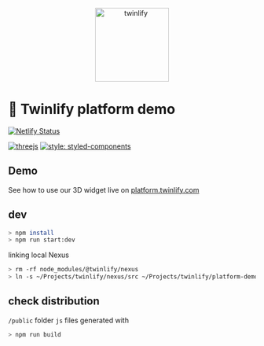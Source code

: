 <p align="center">
  <a href="https://www.twinlify.com">
    <img width="150" alt="twinlify" src="https://static.twinlify.com/logos/logo.svg"/>
  </a>
</p>

# 🍄 Twinlify platform demo

[![Netlify Status](https://api.netlify.com/api/v1/badges/e3a5cf54-23e7-4135-8d20-f4ce87fe9244/deploy-status)](https://app.netlify.com/sites/twinlify-platform-demo/deploys)

[![threejs](https://img.shields.io/badge/threejs-r125-315.svg)](https://github.com/mrdoob/three.js)
[![style: styled-components](https://img.shields.io/badge/-%F0%9F%92%85%20styled--components-orange.svg?colorB=415)](https://github.com/styled-components/styled-components)

## Demo

See how to use our 3D widget live on [platform.twinlify.com](https://platform.twinlify.com)

## dev

```sh
> npm install
> npm run start:dev
```

linking local Nexus

```sh
> rm -rf node_modules/@twinlify/nexus
> ln -s ~/Projects/twinlify/nexus/src ~/Projects/twinlify/platform-demo/node_modules/@twinlify/nexus
```

## check distribution

`/public` folder `js` files generated with

```sh
> npm run build
```
